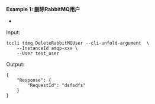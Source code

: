 **Example 1: 删除RabbitMQ用户**

-

Input: 

```
tccli tdmq DeleteRabbitMQUser --cli-unfold-argument  \
    --InstanceId amqp-xxx \
    --User test_user
```

Output: 
```
{
    "Response": {
        "RequestId": "dsfsdfs"
    }
}
```

